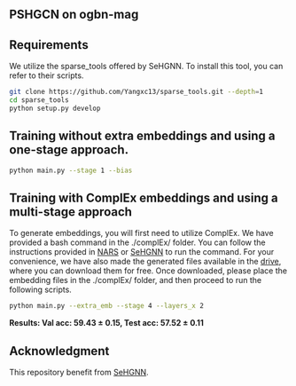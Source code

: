 ## PSHGCN on ogbn-mag

## Requirements
We utilize the sparse_tools offered by SeHGNN. To install this tool, you can refer to their scripts.
```sh
git clone https://github.com/Yangxc13/sparse_tools.git --depth=1
cd sparse_tools
python setup.py develop
```
## Training without extra embeddings and using a one-stage approach.

```sh
python main.py --stage 1 --bias
```

## Training with ComplEx embeddings and using a multi-stage approach
To generate embeddings, you will first need to utilize ComplEx. We have provided a bash command in the ./complEx/ folder. You can follow the instructions provided in [NARS](https://github.com/facebookresearch/NARS) or [SeHGNN](https://github.com/ICT-GIMLab/SeHGNN/tree/master/ogbn) to run the command. For your convenience, we have also made the generated files available in the [drive](https://drive.google.com/drive/folders/1nuqEJPHc0w_orDBXSyZkjkV5wzYqSSuT?usp=drive_link), where you can download them for free. Once downloaded, please place the embedding files in the ./complEx/ folder, and then proceed to run the following scripts.
```sh
python main.py --extra_emb --stage 4 --layers_x 2
```
**Results: Val acc: 59.43 ± 0.15, Test acc: 57.52 ± 0.11**


## Acknowledgment
This repository benefit from [SeHGNN](https://github.com/ICT-GIMLab/SeHGNN/tree/master/ogbn).
